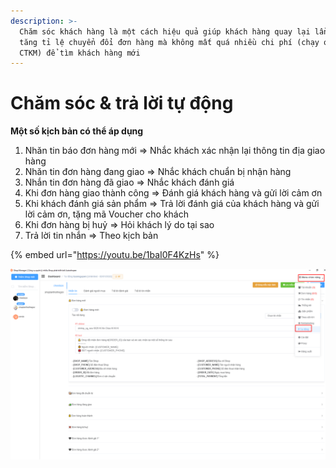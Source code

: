 ```yaml
---
description: >-
  Chăm sóc khách hàng là một cách hiệu quả giúp khách hàng quay lại lần sau và
  tăng tỉ lệ chuyển đổi đơn hàng mà không mất quá nhiều chi phí (chạy quảng cáo,
  CTKM) để tìm khách hàng mới
---
```


# Chăm sóc & trả lời tự động

**Một số kịch bản có thể áp dụng**

1. Nhăn tin báo đơn hàng mới => Nhắc khách xác nhận lại thông tin địa giao hàng
2. Nhăn tin đơn hàng đang giao => Nhắc khách chuẩn bị nhận hàng
3. Nhắn tin đơn hàng đã giao => Nhắc khách đánh giá
4. Khi đơn hàng giao thành công => Đánh giá khách hàng và gửi lời cảm ơn
5. Khi khách đánh giá sản phẩm => Trả lời đánh giá của khách hàng và gửi lời cảm ơn, tặng mã Voucher cho khách
6. Khi đơn hàng bị huỷ => Hỏi khách lý do tại sao
7. Trả lời tin nhắn => Theo kịch bản

{% embed url="https://youtu.be/1baI0F4KzHs" %}



![Menu Chức năng > Tự động](<../../.gitbook/assets/image (118).png>)



